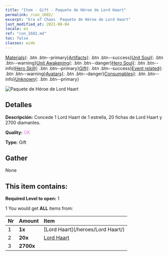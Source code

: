 ```yaml
---
title: "Item - Gift - Paquete de Héroe de Lord Haart"
permalink: /con_1602/
excerpt: "Era of Chaos  Paquete de Héroe de Lord Haart"
last_modified_at: 2021-08-04
locale: es
ref: "con_1602.md"
toc: false
classes: wide
---
```

 [Materials](/ItemsES/){: .btn .btn--primary}[Artifacts](/ItemsES/Artifacts/){: .btn .btn--success}[Unit Soul](/ItemsES/UnitSoul/){: .btn .btn--warning}[Unit Awakening](/ItemsES/UnitAwakening/){: .btn .btn--danger}[Hero Soul](/ItemsES/HeroSoul/){: .btn .btn--info}[Hero Skill](/ItemsES/HeroSkill/){: .btn .btn--primary}[Gift](/ItemsES/Gift/){: .btn .btn--success}[Event related](/ItemsES/Events/){: .btn .btn--warning}[Avatars](/ItemsES/Avatars/){: .btn .btn--danger}[Consumables](/ItemsES/Consumables/){: .btn .btn--info}[Unknown](/ItemsES/Unknown/){: .btn .btn--primary}

 ![Paquete de Héroe de Lord Haart](/images/t/i_907218.png)

## Detalles
 **Descripción:** Concede 1 Lord Haart de 1 estrella, 20 fichas de Lord Haart y 2700 diamantes.

 **Quality:** <span style="color: #DA70D6">OK</span>

 **Type:** Gift

## Gather

  None

## This item contains:

 **Required Level to open:** 1

 1 You would get **ALL** items  from:

  | Nr | Amount |     Item    |
  |:---|:-------|:------------|
  | 1 |  **1x** | [Lord Haart](/heroes/Lord Haart/) |  | 
  | 2 |  **20x** | [Lord Haart](/ItemsES/her_370/) |  | 
  | 3 |  **2700x** | <i class="fas fa-gem"/> |  | 
